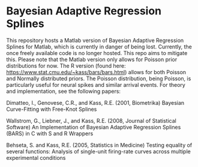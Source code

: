 # Bayesian Adaptive Regression Splines
This repository hosts a Matlab version of Bayesian Adaptive Regression Splines for Matlab, which is currently in danger of being lost. Currently, the once freely available code is no longer hosted. This repo aims to mitigate this. Please note that the Matlab version only allows for Poisson prior distributions for now. The R version (found here: https://www.stat.cmu.edu/~kass/bars/bars.html) allows for both Poisson and Normally distributed priors. The Poisson distribution, being Poisson, is particularly useful for neural spikes and similar arrival events. For theory and implementation, see the following papers:

Dimatteo, I., Genovese, C.R., and Kass, R.E. (2001, Biometrika) Bayesian Curve-Fitting with Free-Knot Splines

Wallstrom, G., Liebner, J., and Kass, R.E. (2008, Journal of Statistical Software) An Implementation of Bayesian Adaptive
Regression Splines (BARS) in C with S and R Wrappers 

Behseta, S. and Kass, R.E. (2005, Statistics in Medicine) Testing equality of several functions: Analysis of single-unit
firing-rate curves across multiple experimental conditions
